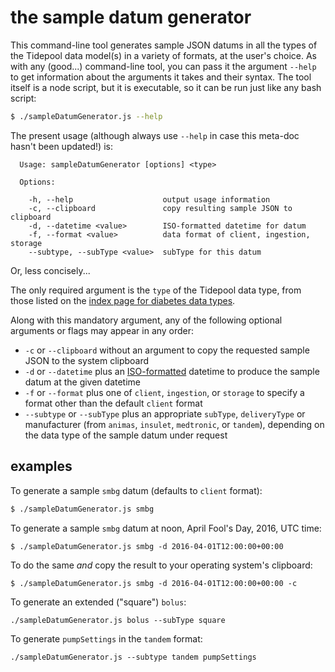 # the sample datum generator

This command-line tool generates sample JSON datums in all the types of the Tidepool data model(s) in a variety of formats, at the user's choice. As with any (good...) command-line tool, you can pass it the argument `--help` to get information about the arguments it takes and their syntax. The tool itself is a node script, but it is executable, so it can be run just like any bash script:

```bash
$ ./sampleDatumGenerator.js --help
```

The present usage (although always use `--help` in case this meta-doc hasn't been updated!) is:
```
  Usage: sampleDatumGenerator [options] <type>

  Options:

    -h, --help                    output usage information
    -c, --clipboard               copy resulting sample JSON to clipboard
    -d, --datetime <value>        ISO-formatted datetime for datum
    -f, --format <value>          data format of client, ingestion, storage
    --subtype, --subType <value>  subType for this datum
```

Or, less concisely...

The only required argument is the `type` of the Tidepool data type, from those listed on the [index page for diabetes data types](../device-data/types/README.md).

Along with this mandatory argument, any of the following optional arguments or flags may appear in any order:

- `-c` or `--clipboard` without an argument to copy the requested sample JSON to the system clipboard
- `-d` or `--datetime` plus an [ISO-formatted](https://en.wikipedia.org/wiki/ISO_8601 'Wikipedia: ISO 8601') datetime to produce the sample datum at the given datetime
- `-f` or `--format` plus one of `client`, `ingestion`, or `storage` to specify a format other than the default `client` format
- `--subtype` or `--subType` plus an appropriate `subType`, `deliveryType` or manufacturer (from `animas`, `insulet`, `medtronic`, or `tandem`), depending on the data type of the sample datum under request

## examples

To generate a sample `smbg` datum (defaults to `client` format):

```bash
$ ./sampleDatumGenerator.js smbg
```

To generate a sample `smbg` datum at noon, April Fool's Day, 2016, UTC time:

```
$ ./sampleDatumGenerator.js smbg -d 2016-04-01T12:00:00+00:00
```

To do the same *and* copy the result to your operating system's clipboard:

```
$ ./sampleDatumGenerator.js smbg -d 2016-04-01T12:00:00+00:00 -c
```

To generate an extended ("square") `bolus`:

```
./sampleDatumGenerator.js bolus --subType square
```

To generate `pumpSettings` in the `tandem` format:

```
./sampleDatumGenerator.js --subtype tandem pumpSettings
```
